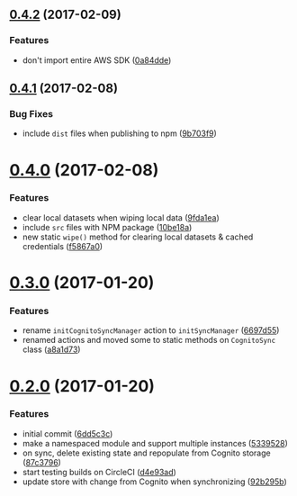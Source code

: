 <a name="0.4.2"></a>
## [0.4.2](https://github.com/lightmakercanada/vuex-cognito-sync/compare/v0.4.1...v0.4.2) (2017-02-09)


### Features

* don't import entire AWS SDK ([0a84dde](https://github.com/lightmakercanada/vuex-cognito-sync/commit/0a84dde))



<a name="0.4.1"></a>
## [0.4.1](https://github.com/lightmakercanada/vuex-cognito-sync/compare/v0.4.0...v0.4.1) (2017-02-08)


### Bug Fixes

* include `dist` files when publishing to npm ([9b703f9](https://github.com/lightmakercanada/vuex-cognito-sync/commit/9b703f9))



<a name="0.4.0"></a>
# [0.4.0](https://github.com/lightmakercanada/vuex-cognito-sync/compare/v0.3.0...v0.4.0) (2017-02-08)


### Features

* clear local datasets when wiping local data ([9fda1ea](https://github.com/lightmakercanada/vuex-cognito-sync/commit/9fda1ea))
* include `src` files with NPM package ([10be18a](https://github.com/lightmakercanada/vuex-cognito-sync/commit/10be18a))
* new static `wipe()` method for clearing local datasets & cached credentials ([f5867a0](https://github.com/lightmakercanada/vuex-cognito-sync/commit/f5867a0))



<a name="0.3.0"></a>
# [0.3.0](https://github.com/lightmakercanada/vuex-cognito-sync/compare/v0.2.0...v0.3.0) (2017-01-20)


### Features

* rename `initCognitoSyncManager` action to `initSyncManager` ([6697d55](https://github.com/lightmakercanada/vuex-cognito-sync/commit/6697d55))
* renamed actions and moved some to static methods on `CognitoSync` class ([a8a1d73](https://github.com/lightmakercanada/vuex-cognito-sync/commit/a8a1d73))



<a name="0.2.0"></a>
# [0.2.0](https://github.com/lightmakercanada/vuex-cognito-sync/compare/6dd5c3c...v0.2.0) (2017-01-20)


### Features

* initial commit ([6dd5c3c](https://github.com/lightmakercanada/vuex-cognito-sync/commit/6dd5c3c))
* make a namespaced module and support multiple instances ([5339528](https://github.com/lightmakercanada/vuex-cognito-sync/commit/5339528))
* on sync, delete existing state and repopulate from Cognito storage ([87c3796](https://github.com/lightmakercanada/vuex-cognito-sync/commit/87c3796))
* start testing builds on CircleCI ([d4e93ad](https://github.com/lightmakercanada/vuex-cognito-sync/commit/d4e93ad))
* update store with change from Cognito when synchronizing ([92b295b](https://github.com/lightmakercanada/vuex-cognito-sync/commit/92b295b))



